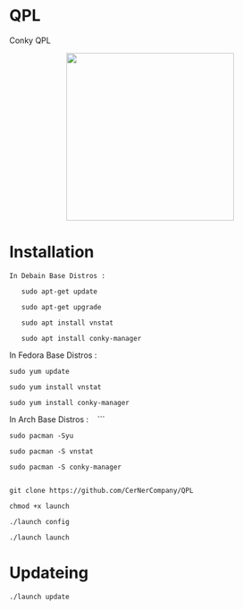 # QPL
Conky QPL

<div align="center"><a href="https://t.me/CerNerCompany"><img src="http://s9.picofile.com/file/8326146518/backgrand.png" width="300"></a></div>


# Installation

 ```
In Debain Base Distros :

    sudo apt-get update 
 
    sudo apt-get upgrade

    sudo apt install vnstat 

    sudo apt install conky-manager

 ```
In Fedora Base Distros :

    sudo yum update

    sudo yum install vnstat

    sudo yum install conky-manager


In Arch Base Distros :
    ```
    
    sudo pacman -Syu

    sudo pacman -S vnstat

    sudo pacman -S conky-manager

 ```

git clone https://github.com/CerNerCompany/QPL
 
chmod +x launch
 
./launch config 
 
./launch launch 
 
```

# Updateing 

``` 
./launch update

```


